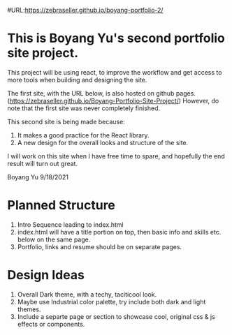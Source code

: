 #URL:https://zebraseller.github.io/boyang-portfolio-2/


# This is Boyang Yu's second portfolio site project.

This project will be using react, to improve the workflow and get access to more tools when building and designing the site.

The first site, with the URL below, is also hosted on github pages.
(https://zebraseller.github.io/Boyang-Portfolio-Site-Project/)
However, do note that the first site was never completely finished.

This second site is being made because:
1. It makes a good practice for the React library.
2. A new design for the overall looks and structure of the site.



I will work on this site when I have free time to spare, and hopefully the end result will turn out great.

Boyang Yu
9/18/2021

# Planned Structure
1. Intro Sequence leading to index.html
2. index.html will have a title portion on top, then basic info and skills etc. below on the same page.
3. Portfolio, links and resume should be on separate pages.

# Design Ideas
1. Overall Dark theme, with a techy, taciticool look.
2. Maybe use Industrial color palette, try include both dark and light themes.
3. Include a separte page or section to showcase cool, original css & js effects or components.
